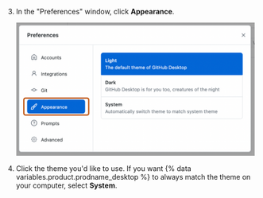 3. In the "Preferences" window, click **Appearance**.
   
   ![Screenshot of the "Preferences" window. In the left sidebar, the "Appearance" option is highlighted in blue and outlined in orange.](/assets/images/help/desktop/appearance-tab-themes.png)

4. Click the theme you'd like to use. If you want {% data variables.product.prodname_desktop %} to always match the theme on your computer, select **System**.

